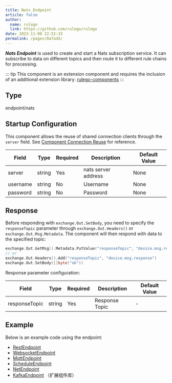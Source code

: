 ```yaml
---
title: Nats Endpoint
article: false
author: 
  name: rulego
  link: https://github.com/rulego/rulego
date: 2023-11-08 22:52:33
permalink: /pages/0a7ad4/
---
```


***Nats Endpoint*** <Badge text="v0.21.0+"/> is used to create and start a Nats subscription service. It can subscribe to data on different topics and then route it to different rule chains for processing.

::: tip
This component is an extension component and requires the inclusion of an additional extension library: [rulego-components](https://github.com/rulego/rulego-components)
:::

## Type

endpoint/nats

## Startup Configuration
This component allows the reuse of shared connection clients through the `server` field. See [Component Connection Reuse](/en/pages/baa05d/) for reference.

| Field    | Type   | Required | Description         | Default Value |
|----------|--------|----------|---------------------|---------------|
| server   | string | Yes      | nats server address | None          |
| username | string | No       | Username            | None          |
| password | string | No       | Password            | None          |



## Response

Before responding with `exchange.Out.SetBody`, you need to specify the `responseTopic` parameter through `exchange.Out.Headers()` or `exchange.Out.Msg.Metadata`. The component will then respond with data to the specified topic:

```go
exchange.Out.GetMsg().Metadata.PutValue("responseTopic", "device.msg.response")
// or
exchange.Out.Headers().Add("responseTopic", "device.msg.response")
exchange.Out.SetBody([]byte("ok"))
```

Response parameter configuration:

| Field         | Type   | Required | Description    | Default Value |
|---------------|--------|----------|----------------|---------------|
| responseTopic | string | Yes      | Response Topic | -             |

## Example

Below is an example code using the endpoint:
- [RestEndpoint](https://github.com/rulego/rulego/tree/main/examples/http_endpoint/http_endpoint.go)
- [WebsocketEndpoint](https://github.com/rulego/rulego/tree/main/endpoint/websocket/websocket_test.go)
- [MqttEndpoint](https://github.com/rulego/rulego/tree/main/endpoint/mqtt/mqtt_test.go)
- [ScheduleEndpoint](https://github.com/rulego/rulego/tree/main/endpoint/schedule/schedule_test.go)
- [NetEndpoint](https://github.com/rulego/rulego-components/blob/main/endpoint/net/net_test.go)
- [KafkaEndpoint](https://github.com/rulego/rulego-components/blob/main/endpoint/kafka/kafka_test.go) （扩展组件库）